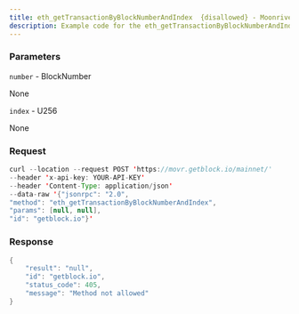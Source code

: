 ```yaml
---
title: eth_getTransactionByBlockNumberAndIndex  {disallowed} - Moonriver
description: Example code for the eth_getTransactionByBlockNumberAndIndex  {disallowed} json-rpc method. Сomplete guide on how to use eth_getTransactionByBlockNumberAndIndex  {disallowed} json-rpc in GetBlock.io Web3 documentation.
---
```


### Parameters


`number` - BlockNumber

None

`index` - U256

None

### Request

``` java
curl --location --request POST 'https://movr.getblock.io/mainnet/' 
--header 'x-api-key: YOUR-API-KEY' 
--header 'Content-Type: application/json' 
--data-raw '{"jsonrpc": "2.0",
"method": "eth_getTransactionByBlockNumberAndIndex",
"params": [null, null],
"id": "getblock.io"}'
```

###  Response

``` java
{
    "result": "null",
    "id": "getblock.io",
    "status_code": 405,
    "message": "Method not allowed"
}
```

